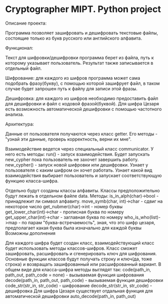 # Cryptographer MIPT. Python project 
Описание проекта:  

Программа позволяет зашифровать и дешифровать текстовые файлы, состоящие только из букв русского или английского алфавита.  

Функционал: 

Текст для шифровки/дешифровки программа берет из файла, путь к которому указывает пользователь. Результат также записывается в отдельный файл. 

Шифрование: для каждого из шифров программа может сама подобрать фразу(букву), с помощью которой зашифрует файл, в таком случае будет запрошен путь к файлу для записи этой фразы.

Дешифровка: для каждого из шифров необходимо предоставить файл для дешифровки и файл с кодовой фразой(буквой). Для шифра Цезаря есть возможность автоматической дешифровки с помощью частотного анализа.

Архитектура: 

Данные от пользователя получаются через класс getter. Его методы - "узнай эти данные, проверь корректность, верни их мне".

Взаимодействие ведется через специальный класс communicator. У него есть методы:
  run() - запуск взаимодействия. Будет запускать new_cypher пока пользователь не захочет завершить работу.
  new_cypher() - запуск новой шифровки или дешифровки. Узнает у пользователя с каким шифром он хочет работать. Узнает какой вид взаимодействия выбирает пользователь и запускает соответствующую функцию класса-шифра. 

Отдельно будут созданы классы алфавиты. Классы предположительно будут лежать в отдельном файле data. Методы:
  is_in_alph(char)->bool - принадлежит ли символ алфавиту.
  move_symb(char, int)->char - сдвиг на некоторое число
  get_nubmer(char)->int - номер буквы
  get_lower_char(int)->char - прописная буква по номеру
  get_upper_char(int)->char - заглавная буква по номеру
  who_is_who(list)->map - по парам "буква-встречаемость", зная, что это шифр цезаря, предполагает какая буква была изначально для каждой буквы
  Возможны дополнения

Для каждого шифра будет создан класс, взаимодействующий класс будет использовать методы классов-шифров. Класс сможет зашифровать, расшифровать и сгенерировать ключ для шифрования. Основные функции классов будут получать строку и ключ(да, тоже строка) и возвращать зашифрованный или расшифрованный вариант.
В общем виде для класса-шифра методы выглядят так:
  code(path_in, path_out, path_code = none) - вызываемая функция шифрования
  decode(path_in, path_out, path_code) - вызываемая функция дешифровки
  code_str(str_in, str_code) - шифрование 
  decode_str(str_in, str_code) - дешифровка
Для шифра Цезаря существует отдальная функция для автоматической дешифровки
  auto_decode(path_in, path_out)
